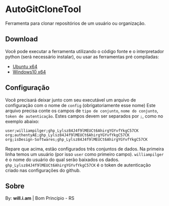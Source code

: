 # AutoGitCloneTool

Ferramenta para clonar repositórios de um usuário ou organização.

## Download

Você pode executar a ferramenta utilizando o código fonte e o interpretador python (será necessário instalar),
ou usar as ferramentas pré compiladas:

- [Ubuntu x64]()
- [Windows10 x64]()

## Configuração

Você precisará deixar junto com seu executável um arquivo de configuração com o nome de `config` (obrigatoriamente esse nome)
Este arquivo precisa conte os campos de `tipo de conjunto`, `nome do conjunto`, `token de autenticação`. Estes campos devem ser separados por `;`, como no exemplo abaixo:

```
user;williampilger;ghp_Lylsz84J4f9lMEUCt6AhirgYGYvfYkgC57CK
org;authentyAE;ghp_Lylsz84J4f9lMEUCt6AhirgYGYvfYkgC57CK
org;isDesign-Softwares;ghp_Lylsz84J4f9lMEUCt6AhirgYGYvfYkgC57CK
```

Repare que acima, estão configurados três conjuntos de dados.
Na primeira linha temos um usuário (por isso `user` como primeiro campo).
`williampilger` é o nome do usuário do qual serão baixados os dados.
`ghp_Lylsz84J4f9lMEUCt6AhirgYGYvfYkgC57CK` é o token de autenticação criado nas configurações do github.

## Sobre

By: **will.i.am** | Bom Princípio - RS
